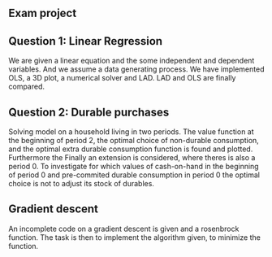## Exam project 

## Question 1: Linear Regression
We are given a linear equation and the some independent and dependent variables. And we assume  a data generating process. We have implemented OLS, a 3D plot, a numerical solver and LAD. LAD and OLS are finally compared.  

## Question 2: Durable purchases
Solving model on a household living in two periods. The value function at the beginning of period 2, the optimal choice of non-durable consumption, and the optimal extra durable consumption function is found and plotted. Furthermore the 
Finally an extension is considered, where theres is also a period 0. To investigate for which values of cash-on-hand in the beginning of period 0 and pre-commited durable consumption in period 0 the optimal choice is not to adjust its stock of durables. 

## Gradient descent
An incomplete code on a gradient descent is given and a rosenbrock function. The task is then to implement the algorithm given, to minimize the function.


